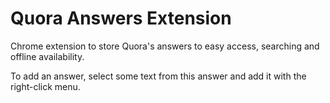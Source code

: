 Quora Answers Extension
==============

Chrome extension to store Quora's answers to easy access, searching and offline availability.

To add an answer, select some text from this answer and add it with the right-click menu.
